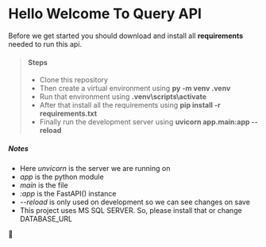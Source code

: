 # Hello Welcome To Query API
Before we get started you should download and install all **requirements** needed to run this api.

> #### Steps
> - Clone this repository
> - Then create a virtual environment using **py -m venv .venv**
> - Run that environment using **.venv\scripts\activate**
> - After that install all the requirements using **pip install -r requirements.txt**
> - Finally run the development server using **uvicorn app.main:app --reload**

##### Notes
- Here *unvicorn* is the server we are running on
- *app* is the python module
- *main* is the file
- *:app* is the FastAPI() instance
- *--reload* is only used on development so we can see changes on save
- This project uses MS SQL SERVER. So, please install that or change DATABASE_URL

:beer: